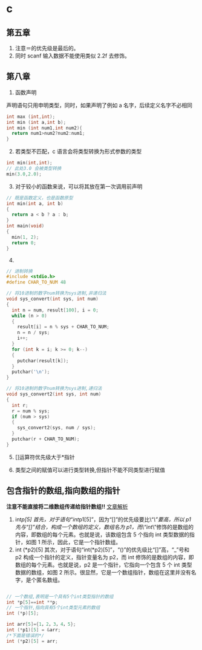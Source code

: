 # c

## 第五章

1. 注意＝的优先级是最后的。
2. 同时 scanf 输入数据不能使用类似 2.2f 去修饰。

## 第八章

1. 函数声明

声明语句只用申明类型，同时，如果声明了例如 a 名字，后续定义名字不必相同

```c
int max (int,int);
int min (int a,int b);
int min (int num1,int num2){
  return num1>num2?num2:num1;
}
```

2. 若类型不匹配，c 语言会将类型转换为形式参数的类型

```c
int min(int,int);
// 此处3.0 会被类型转换
min(3.0,2.0);
```

3. 对于较小的函数来说，可以将其放在第一次调用前声明

```c
// 既是函数定义，也是函数原型
int min(int a, int b)
{
  return a < b ? a : b;
}
int main(void)
{
  min(1, 2);
  return 0;
}
```

4.

```c
// 进制转换
#include <stdio.h>
#define CHAR_TO_NUM 48

// 将10进制的数字num转换为sys进制,非递归法
void sys_convert(int sys, int num)
{
  int n = num, result[100], i = 0;
  while (n > 0)
  {
    result[i] = n % sys + CHAR_TO_NUM;
    n = n / sys;
    i++;
  }
  for (int k = i; k >= 0; k--)
  {
    putchar(result[k]);
  }
  putchar('\n');
}

// 将10进制的数字num转换为sys进制,递归法
void sys_convert2(int sys, int num)
{
  int r;
  r = num % sys;
  if (num > sys)
  {
    sys_convert2(sys, num / sys);
  }
  putchar(r + CHAR_TO_NUM);
}
```

5. []运算符优先级大于\*指针

6. 类型之间的赋值可以进行类型转换,但指针不能不同类型进行赋值

## 包含指针的数组,指向数组的指针

**注意不能直接将二维数组传递给指针数组!!**
[文章解析](http://c.biancheng.net/view/335.html)

1. int*p[5]
   首先，对于语句“int*p1[5]”，因为“[]”的优先级要比\“_\”要高，所以 p1 先与“[]”结合，构成一个数组的定义，数组名为 p1，而\“int_\”修饰的是数组的内容，即数组的每个元素。也就是说，该数组包含 5 个指向 int 类型数据的指针，如图 1 所示，因此，它是一个指针数组。
2. int (\*p2)[5]
   其次，对于语句“int(\*p2)[5]”，“()”的优先级比“[]”高，“\_”号和 p2 构成一个指针的定义，指针变量名为 p2，而 int 修饰的是数组的内容，即数组的每个元素。也就是说，p2 是一个指针，它指向一个包含 5 个 int 类型数据的数组，如图 2 所示。很显然，它是一个数组指针，数组在这里并没有名字，是个匿名数组。

```c

// 一个数组,表明是一个具有5个int类型指针的数组
int *p[5]==int **p;
// 一个指针,指向具有5个int类型元素的数组
int (*p)[5];

int arr[5]={1，2，3，4，5};
int (*p1)[5] = &arr;
/*下面是错误的*/
int (*p2)[5] = arr;
```

